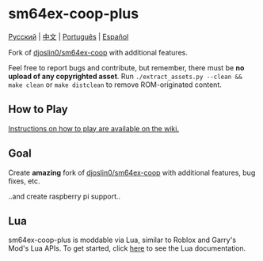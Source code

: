 # sm64ex-coop-plus
[Русский](https://github.com/artemius466/sm64ex-coop-plus/blob/coop/README_ru_RU.md) | [中文](https://github.com/artemius466/sm64ex-coop-plus/blob/coop/README_zh_CN.md) | [Português](https://github.com/artemius466/sm64ex-coop-plus/blob/coop/README_pt_BR.md) | [Español](https://github.com/artemius466/sm64ex-coop-plus/blob/coop/README_es_ES.md)

Fork of [djoslin0/sm64ex-coop](https://github.com/djoslin0/sm64ex-coop) with additional features.

Feel free to report bugs and contribute, but remember, there must be **no upload of any copyrighted asset**. 
Run `./extract_assets.py --clean && make clean` or `make distclean` to remove ROM-originated content.

## How to Play

[Instructions on how to play are available on the wiki.](https://github.com/artemius466/sm64ex-coop-plus/wiki/How-to-Play)


## Goal
Create **amazing** fork of [djoslin0/sm64ex-coop](https://github.com/djoslin0/sm64ex-coop) with additional features, bug fixes, etc.

..and create raspberry pi support..

## Lua
sm64ex-coop-plus is moddable via Lua, similar to Roblox and Garry's Mod's Lua APIs. To get started, click [here](docs/lua/lua.md) to see the Lua documentation.
